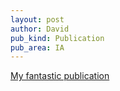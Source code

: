 ```yaml
---
layout: post
author: David
pub_kind: Publication
pub_area: IA
---
```


[My fantastic publication](https://www.cern.ch)

